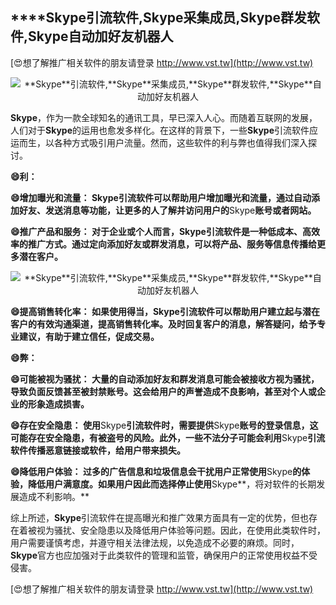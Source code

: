 ## ****Skype**引流软件,**Skype**采集成员,**Skype**群发软件,**Skype**自动加好友机器人**

[😍想了解推广相关软件的朋友请登录 http://www.vst.tw](http://www.vst.tw)

 <center><img src="https://vst.tw/MP4/tuiguang/png/6.png" alt="**Skype**引流软件,**Skype**采集成员,**Skype**群发软件,**Skype**自动加好友机器人"></center>

**Skype**，作为一款全球知名的通讯工具，早已深入人心。而随着互联网的发展，人们对于**Skype**的运用也愈发多样化。在这样的背景下，一些**Skype**引流软件应运而生，以各种方式吸引用户流量。然而，这些软件的利与弊也值得我们深入探讨。

**😄利：**

**😄增加曝光和流量： **Skype**引流软件可以帮助用户增加曝光和流量，通过自动添加好友、发送消息等功能，让更多的人了解并访问用户的**Skype**账号或者网站。**

**😄推广产品和服务： 对于企业或个人而言，**Skype**引流软件是一种低成本、高效率的推广方式。通过定向添加好友或群发消息，可以将产品、服务等信息传播给更多潜在客户。**

 <center><img src="https://vst.tw/MP4/tuiguang/png/4.png" alt="**Skype**引流软件,**Skype**采集成员,**Skype**群发软件,**Skype**自动加好友机器人"></center>

**😄提高销售转化率： 如果使用得当，**Skype**引流软件可以帮助用户建立起与潜在客户的有效沟通渠道，提高销售转化率。及时回复客户的消息，解答疑问，给予专业建议，有助于建立信任，促成交易。**

**😄弊：**

**😄可能被视为骚扰： 大量的自动添加好友和群发消息可能会被接收方视为骚扰，导致负面反馈甚至被封禁账号。这会给用户的声誉造成不良影响，甚至对个人或企业的形象造成损害。**

**😄存在安全隐患： 使用**Skype**引流软件时，需要提供**Skype**账号的登录信息，这可能存在安全隐患，有被盗号的风险。此外，一些不法分子可能会利用**Skype**引流软件传播恶意链接或软件，给用户带来损失。**

**😄降低用户体验： 过多的广告信息和垃圾信息会干扰用户正常使用**Skype**的体验，降低用户满意度。如果用户因此而选择停止使用**Skype**，将对软件的长期发展造成不利影响。**

综上所述，**Skype**引流软件在提高曝光和推广效果方面具有一定的优势，但也存在着被视为骚扰、安全隐患以及降低用户体验等问题。因此，在使用此类软件时，用户需要谨慎考虑，并遵守相关法律法规，以免造成不必要的麻烦。同时，**Skype**官方也应加强对于此类软件的管理和监管，确保用户的正常使用权益不受侵害。

[😍想了解推广相关软件的朋友请登录 http://www.vst.tw](http://www.vst.tw)



